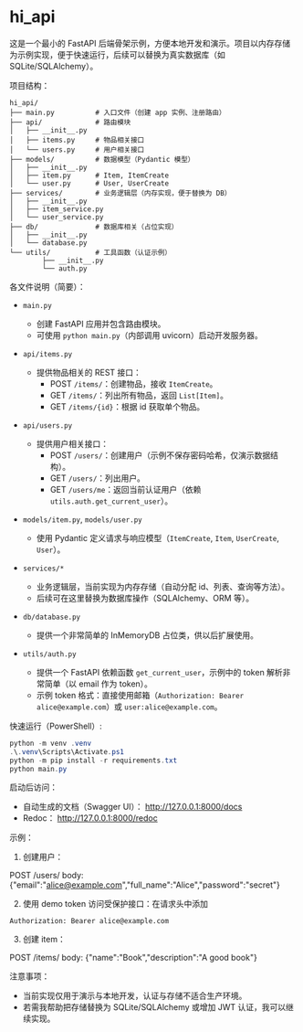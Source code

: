 
# hi_api

这是一个最小的 FastAPI 后端骨架示例，方便本地开发和演示。项目以内存存储为示例实现，便于快速运行，后续可以替换为真实数据库（如 SQLite/SQLAlchemy）。

项目结构：

```
hi_api/
├── main.py          # 入口文件（创建 app 实例、注册路由）
├── api/             # 路由模块
│   ├── __init__.py
│   ├── items.py     # 物品相关接口
│   └── users.py     # 用户相关接口
├── models/          # 数据模型（Pydantic 模型）
│   ├── __init__.py
│   ├── item.py      # Item, ItemCreate
│   └── user.py      # User, UserCreate
├── services/        # 业务逻辑层（内存实现，便于替换为 DB）
│   ├── __init__.py
│   ├── item_service.py
│   └── user_service.py
├── db/              # 数据库相关（占位实现）
│   ├── __init__.py
│   └── database.py
└── utils/           # 工具函数（认证示例）
		├── __init__.py
		└── auth.py
```

各文件说明（简要）：

- `main.py`
	- 创建 FastAPI 应用并包含路由模块。
	- 可使用 `python main.py`（内部调用 uvicorn）启动开发服务器。

- `api/items.py`
	- 提供物品相关的 REST 接口：
		- POST `/items/`：创建物品，接收 `ItemCreate`。
		- GET `/items/`：列出所有物品，返回 `List[Item]`。
		- GET `/items/{id}`：根据 id 获取单个物品。

- `api/users.py`
	- 提供用户相关接口：
		- POST `/users/`：创建用户（示例不保存密码哈希，仅演示数据结构）。
		- GET `/users/`：列出用户。
		- GET `/users/me`：返回当前认证用户（依赖 `utils.auth.get_current_user`）。

- `models/item.py`, `models/user.py`
	- 使用 Pydantic 定义请求与响应模型（`ItemCreate`, `Item`, `UserCreate`, `User`）。

- `services/*`
	- 业务逻辑层，当前实现为内存存储（自动分配 id、列表、查询等方法）。
	- 后续可在这里替换为数据库操作（SQLAlchemy、ORM 等）。

- `db/database.py`
	- 提供一个非常简单的 InMemoryDB 占位类，供以后扩展使用。

- `utils/auth.py`
	- 提供一个 FastAPI 依赖函数 `get_current_user`，示例中的 token 解析非常简单（以 email 作为 token）。
	- 示例 token 格式：直接使用邮箱（`Authorization: Bearer alice@example.com`）或 `user:alice@example.com`。

快速运行（PowerShell）:

```powershell
python -m venv .venv
.\.venv\Scripts\Activate.ps1
python -m pip install -r requirements.txt
python main.py
```

启动后访问：

- 自动生成的文档（Swagger UI）： http://127.0.0.1:8000/docs
- Redoc： http://127.0.0.1:8000/redoc

示例：

1) 创建用户：

POST /users/  body: {"email":"alice@example.com","full_name":"Alice","password":"secret"}

2) 使用 demo token 访问受保护接口：在请求头中添加

```
Authorization: Bearer alice@example.com
```

3) 创建 item：

POST /items/  body: {"name":"Book","description":"A good book"}

注意事项：

- 当前实现仅用于演示与本地开发，认证与存储不适合生产环境。
- 若需我帮助把存储替换为 SQLite/SQLAlchemy 或增加 JWT 认证，我可以继续实现。
